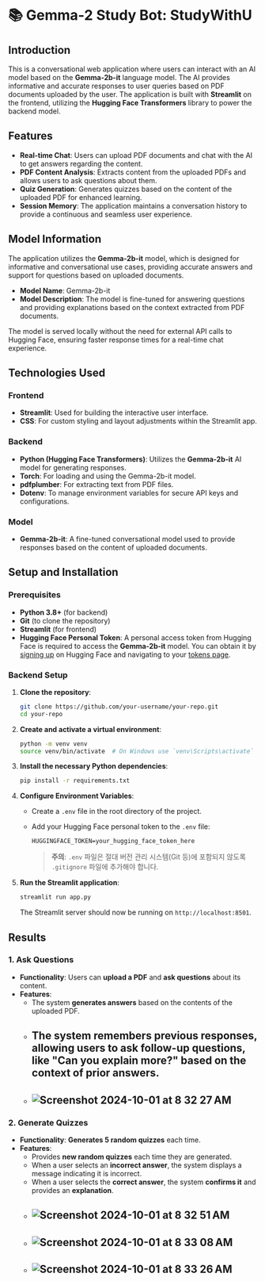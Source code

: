 # 📚 Gemma-2 Study Bot: StudyWithU

## Introduction

This is a conversational web application where users can interact with an AI model based on the **Gemma-2b-it** language model. The AI provides informative and accurate responses to user queries based on PDF documents uploaded by the user. The application is built with **Streamlit** on the frontend, utilizing the **Hugging Face Transformers** library to power the backend model.

## Features

- **Real-time Chat**: Users can upload PDF documents and chat with the AI to get answers regarding the content.
- **PDF Content Analysis**: Extracts content from the uploaded PDFs and allows users to ask questions about them.
- **Quiz Generation**: Generates quizzes based on the content of the uploaded PDF for enhanced learning.
- **Session Memory**: The application maintains a conversation history to provide a continuous and seamless user experience.

## Model Information

The application utilizes the **Gemma-2b-it** model, which is designed for informative and conversational use cases, providing accurate answers and support for questions based on uploaded documents.

- **Model Name**: Gemma-2b-it
- **Model Description**: The model is fine-tuned for answering questions and providing explanations based on the context extracted from PDF documents.

The model is served locally without the need for external API calls to Hugging Face, ensuring faster response times for a real-time chat experience.

## Technologies Used

### Frontend
- **Streamlit**: Used for building the interactive user interface.
- **CSS**: For custom styling and layout adjustments within the Streamlit app.

### Backend
- **Python (Hugging Face Transformers)**: Utilizes the **Gemma-2b-it** AI model for generating responses.
- **Torch**: For loading and using the Gemma-2b-it model.
- **pdfplumber**: For extracting text from PDF files.
- **Dotenv**: To manage environment variables for secure API keys and configurations.

### Model
- **Gemma-2b-it**: A fine-tuned conversational model used to provide responses based on the content of uploaded documents.

## Setup and Installation

### Prerequisites
- **Python 3.8+** (for backend)
- **Git** (to clone the repository)
- **Streamlit** (for frontend)
- **Hugging Face Personal Token**: A personal access token from Hugging Face is required to access the **Gemma-2b-it** model. You can obtain it by [signing up](https://huggingface.co/join) on Hugging Face and navigating to your [tokens page](https://huggingface.co/settings/tokens).

### Backend Setup

1. **Clone the repository**:

   ```bash
   git clone https://github.com/your-username/your-repo.git
   cd your-repo
   ```

2. **Create and activate a virtual environment**:

   ```bash
   python -m venv venv
   source venv/bin/activate  # On Windows use `venv\Scripts\activate`
   ```

3. **Install the necessary Python dependencies**:

   ```bash
   pip install -r requirements.txt
   ```

4. **Configure Environment Variables**:

   - Create a `.env` file in the root directory of the project.
   - Add your Hugging Face personal token to the `.env` file:

     ```env
     HUGGINGFACE_TOKEN=your_hugging_face_token_here
     ```

     > **주의**: `.env` 파일은 절대 버전 관리 시스템(Git 등)에 포함되지 않도록 `.gitignore` 파일에 추가해야 합니다.

5. **Run the Streamlit application**:

   ```bash
   streamlit run app.py
   ```

   The Streamlit server should now be running on `http://localhost:8501`.

## Results

### 1. Ask Questions
- **Functionality**: Users can **upload a PDF** and **ask questions** about its content. 
- **Features**:
  - The system **generates answers** based on the contents of the uploaded PDF.
  - ## The system **remembers previous responses**, allowing users to **ask follow-up questions**, like "**Can you explain more?**" based on the **context of prior answers**.
  - ## ![Screenshot 2024-10-01 at 8 32 27 AM](https://github.com/user-attachments/assets/f0cef64d-7a72-4f14-ab8c-09cecac958e1)

### 2. Generate Quizzes
- **Functionality**: **Generates 5 random quizzes** each time.
- **Features**:
  - Provides **new random quizzes** each time they are generated.
  - When a user selects an **incorrect answer**, the system displays a message indicating it is incorrect.
  - When a user selects the **correct answer**, the system **confirms it** and provides an **explanation**.
  - ## ![Screenshot 2024-10-01 at 8 32 51 AM](https://github.com/user-attachments/assets/de90a2cf-1d53-45f2-bfae-c6561f871007)
  - ## ![Screenshot 2024-10-01 at 8 33 08 AM](https://github.com/user-attachments/assets/0ec6b4c6-44fb-426c-9426-4c57c690bcdf)
  - ## ![Screenshot 2024-10-01 at 8 33 26 AM](https://github.com/user-attachments/assets/96a73d56-da09-48c9-bd09-e7f690f38677)

